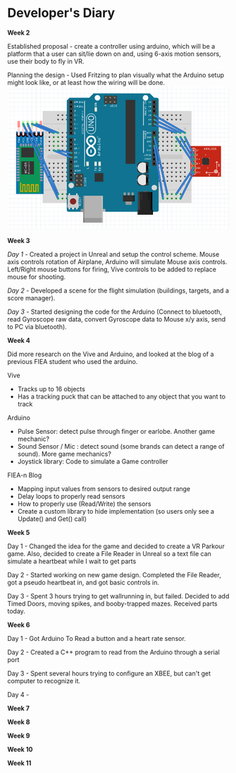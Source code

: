 # Developer's Diary

**Week 2**

Established proposal - create a controller using arduino, which will be a platform
that a user can sit/lie down on and, using 6-axis motion sensors, use their body
to fly in VR.

Planning the design - Used Fritzing to plan visually what the Arduino setup might look like, or
at least how the wiring will be done.
![Arduino Design](https://github.com/JoseOcasio1994/P3/blob/master/Resources/Design.png?raw=true) 

**Week 3**

*Day 1* - Created a project in Unreal and setup the control scheme. Mouse axis controls rotation of Airplane, Arduino will simulate Mouse axis controls. 
Left/Right mouse buttons for firing, Vive controls to be added to replace mouse for shooting.

*Day 2* - Developed a scene for the flight simulation (buildings, targets, and a score manager).

*Day 3* - Started designing the code for the Arduino (Connect to bluetooth, read 
Gyroscope raw data, convert Gyroscope data to Mouse x/y axis, send to PC via bluetooth).

**Week 4**

Did more research on the Vive and Arduino, and looked at the blog of a previous FIEA student who used the arduino.

Vive
- Tracks up to 16 objects
- Has a tracking puck that can be attached to any object that you want to track

Arduino
- Pulse Sensor: detect pulse through finger or earlobe. Another game mechanic?
- Sound Sensor / Mic : detect sound (some brands can detect a range of sound). More game mechanics?
- Joystick library: Code to simulate a Game controller

FIEA-n Blog
- Mapping input values from sensors to desired output range
- Delay loops to properly read sensors
- How to properly use (Read/Write) the sensors
- Create a custom library to hide implementation (so users only see a Update() and Get() call)

**Week 5**

Day 1 - Changed the idea for the game and decided to create a VR Parkour game. Also, decided
to create a File Reader in Unreal so a text file can simulate a heartbeat while I wait
to get parts

Day 2 - Started working on new game design. Completed the File Reader, got a pseudo
heartbeat in, and got basic controls in.

Day 3 - Spent 3 hours trying to get wallrunning in, but failed. Decided to add Timed Doors, 
moving spikes, and booby-trapped mazes. Received parts today.

**Week 6**

Day 1 - Got Arduino To Read a button and a heart rate sensor.

Day 2 - Created a C++ program to read from the Arduino through a serial port

Day 3 - Spent several hours trying to configure an XBEE, but can't get computer to recognize it.

Day 4 - 

**Week 7**

**Week 8**

**Week 9**

**Week 10**

**Week 11**

